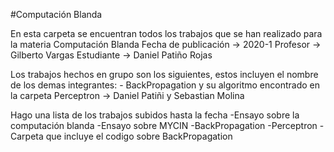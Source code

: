 #Computación Blanda

En esta carpeta se encuentran todos los trabajos que se han realizado para la materia Computación Blanda
Fecha de publicación -> 2020-1
Profesor -> Gilberto Vargas
Estudiante -> Daniel Patiño Rojas

Los trabajos hechos en grupo son los siguientes, estos incluyen el nombre de los demas integrantes:
    - BackPropagation y su algoritmo encontrado en la carpeta Perceptron -> Daniel Patiñi y Sebastian Molina

Hago una lista de los trabajos subidos hasta la fecha
    -Ensayo sobre la computación blanda
    -Ensayo sobre MYCIN
    -BackPropagation
    -Perceptron
        -Carpeta que incluye el codigo sobre BackPropagation